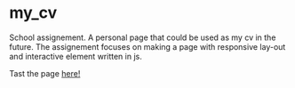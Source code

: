 # my_cv

School assignement. A personal page that could be used as my cv in the future. 
The assignement focuses on making a page with responsive lay-out and interactive element written in js. 

Tast the page [here!](https://zazzzi.github.io/my_cv/)
